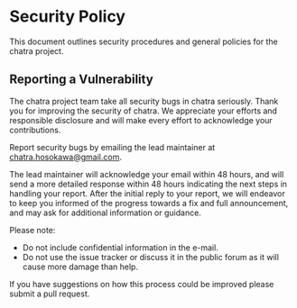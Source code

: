 # Security Policy

This document outlines security procedures and general policies for the chatra project.

## Reporting a Vulnerability

The chatra project team take all security bugs in chatra seriously.
Thank you for improving the security of chatra.
We appreciate your efforts and responsible disclosure and will make every effort to acknowledge your contributions.

Report security bugs by emailing the lead maintainer at chatra.hosokawa@gmail.com.

The lead maintainer will acknowledge your email within 48 hours,
and will send a more detailed response within 48 hours indicating the next steps in handling your report.
After the initial reply to your report, we will endeavor to keep you informed of the progress towards a fix and full announcement,
and may ask for additional information or guidance.

Please note:
- Do not include confidential information in the e-mail.
- Do not use the issue tracker or discuss it in the public forum as it will cause more damage than help.

If you have suggestions on how this process could be improved please submit a pull request.
